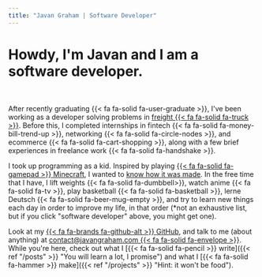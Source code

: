 ```yaml
---
title: "Javan Graham | Software Developer"
---
```

<h1>Howdy, I'm <strong>Javan</strong> and I am a <br id="motd-break"> <strong id="motd">software developer</strong>.</h1><br>

<script src="/js/motd.js"></script> 

After recently graduating {{< fa fa-solid fa-user-graduate >}}, I've been working as a developer solving problems in [freight {{< fa fa-solid fa-truck >}}](https://news.shopify.com/oh-ship-shopify-to-acquire-deliverr-for-21b-building-the-future-of-global-logistics-for-independent-brands#). Before this, I completed internships in fintech {{< fa fa-solid fa-money-bill-trend-up >}}, networking {{< fa fa-solid fa-circle-nodes >}}, and ecommerce {{< fa fa-solid fa-cart-shopping >}}, along with a few brief experiences in freelance work {{< fa fa-solid fa-handshake >}}.

I took up programming as a kid. Inspired by playing [{{< fa fa-solid fa-gamepad >}} Minecraft](https://www.minecraft.net/en-us "You know what this is"), I wanted to [know how it was made](https://www.youtube.com/watch?v=BES9EKK4Aw4 "YouTube video of the creator playing around in debug mode"). In the free time that I have, I lift weights {{< fa fa-solid fa-dumbbell>}}, watch anime {{< fa fa-solid fa-tv >}}, play basketball {{< fa fa-solid fa-basketball >}}, lerne Deutsch {{< fa fa-solid fa-beer-mug-empty >}}, and try to learn new things each day in order to improve my life, in that order (*not an exhaustive list, but if you click "software developer" above, you might get one). 

Look at my [{{< fa fa-brands fa-github-alt >}} GitHub](https://github.com/javanag), and talk to me (about anything) at [contact@javangraham.com {{< fa fa-solid fa-envelope >}}](mailto:contact@javangraham.com?subject=Howdy!&body=Hi%20Javan%2C%20your%20home%20page%20was%20so%20inspirational%20that%20I%20just%20had%20to%20reach%20out.). While you're here, check out what I [{{< fa fa-solid fa-pencil >}} write]({{< ref "/posts" >}} "You will learn a lot, I promise") and what I [{{< fa fa-solid fa-hammer >}} make]({{< ref "/projects" >}} "Hint: it won't be food").
